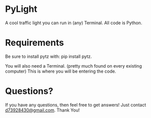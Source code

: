 # PyLight
A cool traffic light you can run in (any) Terminal. All code is Python.
# Requirements
Be sure to install pytz with:
pip install pytz.

You will also need a Terminal.
(pretty much found on every existing computer)
This is where you will be entering the code.

# Questions?
If you have any questions, then feel free to get answers!
Just contact d73928430@gmail.com. Thank You!
